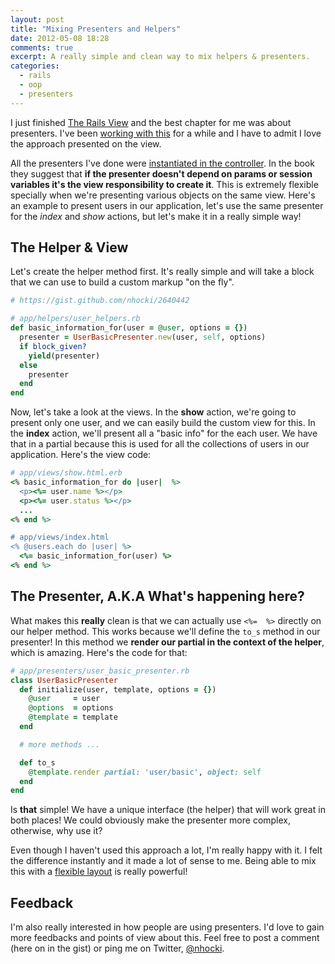 ```yaml
---
layout: post
title: "Mixing Presenters and Helpers"
date: 2012-05-08 18:28
comments: true
excerpt: A really simple and clean way to mix helpers & presenters.
categories:
  - rails
  - oop
  - presenters
---
```


I just finished [The Rails View](http://pragprog.com/book/warv/the-rails-view) and the best chapter for me was about presenters. I've been [working with this](http://blog.nhocki.com/2012/01/31/thoughts-on-decorators-and-presenters/) for a while and I have to admit I love the approach presented on the view.

All the presenters I've done were [instantiated in the controller](http://blog.nhocki.com/2012/01/10/simple-presenters--decorators-on-rails/). In the book they suggest that **if the presenter doesn't depend on params or session variables it's the view responsibility to create it**. This is extremely flexible specially when we're presenting various objects on the same view. Here's an example to present users in our application, let's use the same presenter for the _index_ and _show_ actions, but let's make it in a really simple way!

## The Helper & View

Let's create the helper method first. It's really simple and will take a block that we can use to build a custom markup "on the fly".

```ruby
# https://gist.github.com/nhocki/2640442

# app/helpers/user_helpers.rb
def basic_information_for(user = @user, options = {})
  presenter = UserBasicPresenter.new(user, self, options)
  if block_given?
    yield(presenter)
  else
    presenter
  end
end
```

Now, let's take a look at the views. In the **show** action, we're going to present only one user, and we can easily build the custom view for this. In the **index** action, we'll present all a "basic info" for the each user. We have that in a partial because this is used for all the collections of users in our application. Here's the view code:

```ruby
# app/views/show.html.erb
<% basic_information_for do |user|  %>
  <p><%= user.name %></p>
  <p><%= user.status %></p>
  ...
<% end %>

# app/views/index.html
<% @users.each do |user| %>
  <%= basic_information_for(user) %>
<% end %>
```

## The Presenter, A.K.A What's happening here?

What makes this **really** clean is that we can actually use `<%=  %>` directly on our helper method. This works because we'll define the `to_s` method in our presenter! In this method we **render our partial in the context of the helper**, which is amazing. Here's the code for that:

```ruby
# app/presenters/user_basic_presenter.rb
class UserBasicPresenter
  def initialize(user, template, options = {})
    @user     = user
    @options  = options
    @template = template
  end

  # more methods ...

  def to_s
    @template.render partial: 'user/basic', object: self
  end
end
```

Is **that** simple! We have a unique interface (the helper) that will work great in both places! We could obviously make the presenter more complex, otherwise, why use it?

Even though I haven't used this approach a lot, I'm really happy with it. I felt the difference instantly and it made a lot of sense to me. Being able to mix this with a [flexible layout](http://blog.nhocki.com/2012/03/29/flexible-and-friendly-layouts-on-rails/) is really powerful!

## Feedback

I'm also really interested in how people are using presenters. I'd love to gain more feedbacks and points of view about this. Feel free to post a comment (here on in the gist) or ping me on Twitter, [@nhocki](https://twitter.com/nhocki).

